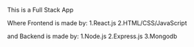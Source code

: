 This is a Full Stack  App 

Where Frontend is made by:
1.React.js
2.HTML/CSS/JavaScript

and Backend is made by:
1.Node.js
2.Express.js
3.Mongodb
